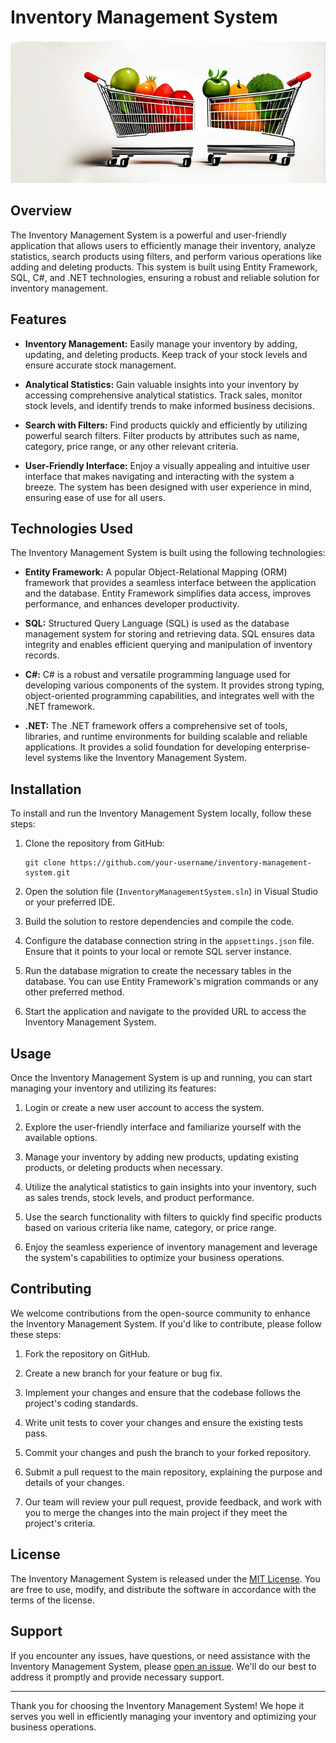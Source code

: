 # Inventory Management System
![](https://github.com/AbdulMohiz-01/Inventory-Management-System/blob/main/inventory.png)
## Overview

The Inventory Management System is a powerful and user-friendly application that allows users to efficiently manage their inventory, analyze statistics, search products using filters, and perform various operations like adding and deleting products. This system is built using Entity Framework, SQL, C#, and .NET technologies, ensuring a robust and reliable solution for inventory management.

## Features

- **Inventory Management:** Easily manage your inventory by adding, updating, and deleting products. Keep track of your stock levels and ensure accurate stock management.

- **Analytical Statistics:** Gain valuable insights into your inventory by accessing comprehensive analytical statistics. Track sales, monitor stock levels, and identify trends to make informed business decisions.

- **Search with Filters:** Find products quickly and efficiently by utilizing powerful search filters. Filter products by attributes such as name, category, price range, or any other relevant criteria.

- **User-Friendly Interface:** Enjoy a visually appealing and intuitive user interface that makes navigating and interacting with the system a breeze. The system has been designed with user experience in mind, ensuring ease of use for all users.

## Technologies Used

The Inventory Management System is built using the following technologies:

- **Entity Framework:** A popular Object-Relational Mapping (ORM) framework that provides a seamless interface between the application and the database. Entity Framework simplifies data access, improves performance, and enhances developer productivity.

- **SQL:** Structured Query Language (SQL) is used as the database management system for storing and retrieving data. SQL ensures data integrity and enables efficient querying and manipulation of inventory records.

- **C#:** C# is a robust and versatile programming language used for developing various components of the system. It provides strong typing, object-oriented programming capabilities, and integrates well with the .NET framework.

- **.NET:** The .NET framework offers a comprehensive set of tools, libraries, and runtime environments for building scalable and reliable applications. It provides a solid foundation for developing enterprise-level systems like the Inventory Management System.

## Installation

To install and run the Inventory Management System locally, follow these steps:

1. Clone the repository from GitHub:

   ```shell
   git clone https://github.com/your-username/inventory-management-system.git
   ```

2. Open the solution file (`InventoryManagementSystem.sln`) in Visual Studio or your preferred IDE.

3. Build the solution to restore dependencies and compile the code.

4. Configure the database connection string in the `appsettings.json` file. Ensure that it points to your local or remote SQL server instance.

5. Run the database migration to create the necessary tables in the database. You can use Entity Framework's migration commands or any other preferred method.

6. Start the application and navigate to the provided URL to access the Inventory Management System.

## Usage

Once the Inventory Management System is up and running, you can start managing your inventory and utilizing its features:

1. Login or create a new user account to access the system.

2. Explore the user-friendly interface and familiarize yourself with the available options.

3. Manage your inventory by adding new products, updating existing products, or deleting products when necessary.

4. Utilize the analytical statistics to gain insights into your inventory, such as sales trends, stock levels, and product performance.

5. Use the search functionality with filters to quickly find specific products based on various criteria like name, category, or price range.

6. Enjoy the seamless experience of inventory management and leverage the system's capabilities to optimize your business operations.

## Contributing

We welcome contributions from the open-source community to enhance the Inventory Management System. If you'd like to contribute, please follow these steps:

1. Fork the repository on GitHub.

2. Create a new branch for your feature or bug fix.

3. Implement your changes and ensure that the codebase follows the project's coding standards.

4. Write unit tests to cover your changes and ensure the existing tests pass.

5. Commit your changes and push the branch to your forked repository.

6. Submit a pull request to the main repository, explaining the purpose and details of your changes.

7. Our team will review your pull request, provide feedback, and work with you to merge the changes into the main project if they meet the project's criteria.

## License

The Inventory Management System is released under the [MIT License](LICENSE). You are free to use, modify, and distribute the software in accordance with the terms of the license.

## Support

If you encounter any issues, have questions, or need assistance with the Inventory Management System, please [open an issue](https://github.com/your-username/inventory-management-system/issues). We'll do our best to address it promptly and provide necessary support.

---

Thank you for choosing the Inventory Management System! We hope it serves you well in efficiently managing your inventory and optimizing your business operations.
